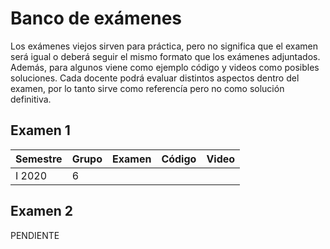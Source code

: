 # Banco de exámenes

Los exámenes viejos sirven para práctica, pero no significa que el examen será igual o deberá seguir el mismo formato que los exámenes adjuntados. Además, para algunos viene como ejemplo código y videos como posibles soluciones. Cada docente podrá evaluar distintos aspectos dentro del examen, por lo tanto sirve como referencía pero no como solución definitiva.

## Examen 1

| Semestre | Grupo | Examen | Código | Video |
| :------------- | :-------- | :--------: | :--------: |  :--------: |
I 2020 | 6 | <a href="YOUTUBE"><span class="fa fa-solid fa-file-alt" aria-hidden="true"></span></a> | <a href="YOUTUBE VIDEO"><span class="fa fa-solid fa-file-code" aria-hidden="true"></span></a> | <a href="YOUTUBE"><span class="fa fa-solid fa-file-video" aria-hidden="true"></span></a> |

## Examen 2

PENDIENTE

